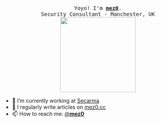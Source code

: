 <p align="center">
  <br>
  <samp>
    Yoyo! I'm <b><a rel="nofollow noopener noreferrer" target="_blank" href="https://twitter.com/__mez0__">mez0</a></b>.
    <br>Security Consultant - Manchester, UK<br>
</samp>

  <img src="https://i.imgur.com/xHYaH9o.gif" width="200"/>

</p>

- 🔭 I’m currently working at [Secarma](https://secarma.com)
- 📝 I regularly write articles on [mez0.cc](https://mez0.cc)
- 📫 How to reach me: [@__mez0__](https://twitter.com/__mez0__)
